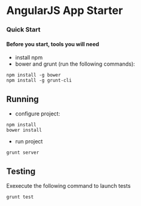 AngularJS App Starter
=====================

### Quick Start

#### Before you start, tools you will need
* install npm
* bower and grunt (run the following commands):

```script
npm install -g bower
npm install -g grunt-cli
```

## Running
* configure project:

```script
npm install
bower install
```
* run project

`grunt server`

## Testing

Exexecute the following command to launch tests

`grunt test`

